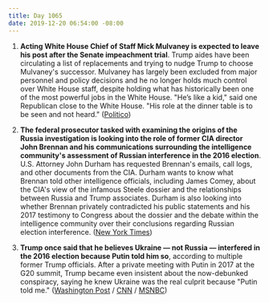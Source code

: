 ```yaml
---
title: Day 1065
date: 2019-12-20 06:54:00 -08:00
---
```


1. **Acting White House Chief of Staff Mick Mulvaney is expected to leave his post after the Senate impeachment trial**. Trump aides have been circulating a list of replacements and trying to nudge Trump to choose Mulvaney's successor. Mulvaney has largely been excluded from major personnel and policy decisions and he no longer holds much control over White House staff, despite holding what has historically been one of the most powerful jobs in the White House. "He’s like a kid," said one Republican close to the White House. "His role at the dinner table is to be seen and not heard." ([Politico](https://www.politico.com/news/2019/12/19/white-house-impeachment-mulvaney-088246))

2. **The federal prosecutor tasked with examining the origins of the Russia investigation is looking into the role of former CIA director John Brennan and his communications surrounding the intelligence community's assessment of Russian interference in the 2016 election**. U.S. Attorney John Durham has requested Brennan's emails, call logs, and other documents from the CIA. Durham wants to know what Brennan told other intelligence officials, including James Comey, about the CIA's view of the infamous Steele dossier and the relationships between Russia and Trump associates. Durham is also looking into whether Brennan privately contradicted his public statements and his 2017 testimony to Congress about the dossier and the debate within the intelligence community over their conclusions regarding Russian election interference. ([New York Times](https://www.nytimes.com/2019/12/19/us/politics/durham-john-brennan-cia.html))

3. **Trump once said that he believes Ukraine — not Russia — interfered in the 2016 election because Putin told him so**, according to multiple former Trump officials. After a private meeting with Putin in 2017 at the G20 summit, Trump became even insistent about the now-debunked conspiracy, saying he knew Ukraine was the real culprit because "Putin told me." ([Washington Post](https://www.washingtonpost.com/national-security/former-white-house-officials-say-they-feared-putin-influenced-the-presidents-views-on-ukraine-and-2016-campaign/2019/12/19/af0fdbf6-20e9-11ea-bed5-880264cc91a9_story.html) / [CNN](https://www.cnn.com/2019/12/19/politics/trump-ukraine-putin-white-house-officials/index.html) / [MSNBC](http://www.msnbc.com/rachel-maddow-show/the-three-words-trump-should-never-utter-putin-told-me))